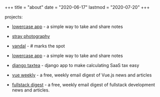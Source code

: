 +++
title = "about"
date = "2020-06-17"
lastmod = "2020-07-20"
+++

projects:

- [lowercase app](https://www.lowercase.app/) - a simple way to take and share notes

- [stray photography](https://www.strayphotography.com/)

- [vandal](https://www.getvandal.app) - # marks the spot

- [lowercase app](https://www.lowercase.app/) - a simple way to take and share notes

- [django taxtea](https://github.com/lowercase-app/django-taxtea) - django app to make calculating SaaS tax easy

- [vue weekly](https://www.vueweekly.dev/) - a free, weekly email digest of Vue.js news and articles

- [fullstack digest](https://www.fullstackdigest.com/) - a free, weekly email digest of fullstack development news and articles.
